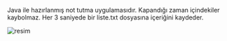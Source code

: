 Java ile hazırlanmış not tutma uygulamasıdır.
Kapandığı zaman içindekiler kaybolmaz.
Her 3 saniyede bir liste.txt dosyasına içeriğini kaydeder.

![resim](https://github.com/user-attachments/assets/9a729eed-3421-4328-8516-308088449c11)
